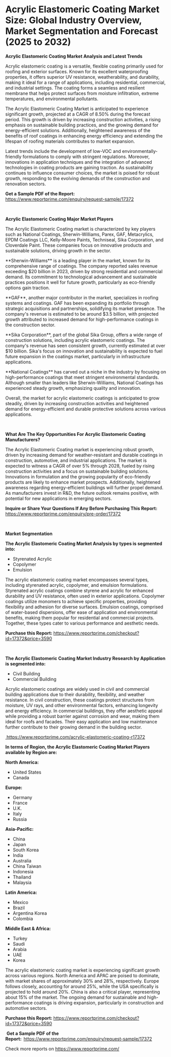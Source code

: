 <p><h1>Acrylic Elastomeric Coating Market Size: Global Industry Overview, Market Segmentation and Forecast (2025 to 2032)</h1></p><p><strong>Acrylic Elastomeric Coating Market Analysis and Latest Trends</strong></p>
<p><p>Acrylic elastomeric coating is a versatile, flexible coating primarily used for roofing and exterior surfaces. Known for its excellent waterproofing properties, it offers superior UV resistance, weatherability, and durability, making it ideal for a range of applications, including residential, commercial, and industrial settings. The coating forms a seamless and resilient membrane that helps protect surfaces from moisture infiltration, extreme temperatures, and environmental pollutants.</p><p>The Acrylic Elastomeric Coating Market is anticipated to experience significant growth, projected at a CAGR of 8.50% during the forecast period. This growth is driven by increasing construction activities, a rising emphasis on sustainable building practices, and the growing demand for energy-efficient solutions. Additionally, heightened awareness of the benefits of roof coatings in enhancing energy efficiency and extending the lifespan of roofing materials contributes to market expansion. </p><p>Latest trends include the development of low-VOC and environmentally-friendly formulations to comply with stringent regulations. Moreover, innovations in application techniques and the integration of advanced technologies in coating products are gaining traction. As sustainability continues to influence consumer choices, the market is poised for robust growth, responding to the evolving demands of the construction and renovation sectors.</p></p>
<p><strong>Get a Sample PDF of the Report:&nbsp;</strong> <a href="https://www.reportprime.com/enquiry/request-sample/17372?utm_campaign=3063&utm_medium=2&utm_source=Github&utm_content=ia&utm_term=18032025&utm_id=acrylic-elastomeric-coating">https://www.reportprime.com/enquiry/request-sample/17372</a></p>
<p>&nbsp;</p>
<p><strong>Acrylic Elastomeric Coating Major Market Players</strong></p>
<p><p>The Acrylic Elastomeric Coating market is characterized by key players such as National Coatings, Sherwin-Williams, Parex, GAF, Metacrylics, EPDM Coatings LLC, Kelly-Moore Paints, Techniseal, Sika Corporation, and Cloverdale Paint. These companies focus on innovative products and sustainable solutions, driving growth in the sector.</p><p>**Sherwin-Williams** is a leading player in the market, known for its comprehensive range of coatings. The company reported sales revenue exceeding $20 billion in 2023, driven by strong residential and commercial demand. Its commitment to technological advancement and sustainable practices positions it well for future growth, particularly as eco-friendly options gain traction.</p><p>**GAF**, another major contributor in the market, specializes in roofing systems and coatings. GAF has been expanding its portfolio through strategic acquisitions and partnerships, solidifying its market presence. The company's revenue is estimated to be around $3.5 billion, with projected growth attributed to increased demand for high-performance coatings in the construction sector.</p><p>**Sika Corporation**, part of the global Sika Group, offers a wide range of construction solutions, including acrylic elastomeric coatings. The company's revenue has seen consistent growth, currently estimated at over $10 billion. Sika's focus on innovation and sustainability is expected to fuel future expansion in the coatings market, particularly in infrastructure applications.</p><p>**National Coatings** has carved out a niche in the industry by focusing on high-performance coatings that meet stringent environmental standards. Although smaller than leaders like Sherwin-Williams, National Coatings has experienced steady growth, emphasizing quality and innovation.</p><p>Overall, the market for acrylic elastomeric coatings is anticipated to grow steadily, driven by increasing construction activities and heightened demand for energy-efficient and durable protective solutions across various applications.</p></p>
<p>&nbsp;</p>
<p><strong>What Are The Key Opportunities For Acrylic Elastomeric Coating Manufacturers?</strong></p>
<p><p>The Acrylic Elastomeric Coating market is experiencing robust growth, driven by increasing demand for weather-resistant and durable coatings in construction, automotive, and industrial applications. The market is expected to witness a CAGR of over 5% through 2028, fueled by rising construction activities and a focus on sustainable building solutions. Innovations in formulation and the growing popularity of eco-friendly products are likely to enhance market prospects. Additionally, heightened awareness regarding energy-efficient buildings will further propel demand. As manufacturers invest in R&D, the future outlook remains positive, with potential for new applications in emerging sectors.</p></p>
<p><strong>Inquire or Share Your Questions If Any Before Purchasing This Report:</strong> <a href="https://www.reportprime.com/enquiry/pre-order/17372?utm_campaign=3063&utm_medium=2&utm_source=Github&utm_content=ia&utm_term=18032025&utm_id=acrylic-elastomeric-coating">https://www.reportprime.com/enquiry/pre-order/17372</a></p>
<p>&nbsp;</p>
<p><strong>Market Segmentation</strong></p>
<p><strong>The Acrylic Elastomeric Coating Market Analysis by types is segmented into:</strong></p>
<p><ul><li>Styrenated Acrylic</li><li>Copolymer</li><li>Emulsion</li></ul></p>
<p><p>The acrylic elastomeric coating market encompasses several types, including styrenated acrylic, copolymer, and emulsion formulations. Styrenated acrylic coatings combine styrene and acrylic for enhanced durability and UV resistance, often used in exterior applications. Copolymer coatings utilize monomers to achieve specific properties, providing flexibility and adhesion for diverse surfaces. Emulsion coatings, comprised of water-based dispersions, offer ease of application and environmental benefits, making them popular for residential and commercial projects. Together, these types cater to various performance and aesthetic needs.</p></p>
<p><strong>Purchase this Report:&nbsp;</strong><a href="https://www.reportprime.com/checkout?id=17372&price=3590&utm_campaign=3063&utm_medium=2&utm_source=Github&utm_content=ia&utm_term=18032025&utm_id=acrylic-elastomeric-coating">https://www.reportprime.com/checkout?id=17372&price=3590</a></p>
<p>&nbsp;</p>
<p><strong>The Acrylic Elastomeric Coating Market Industry Research by Application is segmented into:</strong></p>
<p><ul><li>Civil Building</li><li>Commercial Building</li></ul></p>
<p><p>Acrylic elastomeric coatings are widely used in civil and commercial building applications due to their durability, flexibility, and weather resistance. In civil construction, these coatings protect structures from moisture, UV rays, and other environmental factors, enhancing longevity and energy efficiency. In commercial buildings, they offer aesthetic appeal while providing a robust barrier against corrosion and wear, making them ideal for roofs and facades. Their easy application and low maintenance further contribute to their growing demand in the building sector.</p></p>
<p><a href="https://www.reportprime.com/acrylic-elastomeric-coating-r17372?utm_campaign=3063&utm_medium=2&utm_source=Github&utm_content=ia&utm_term=18032025&utm_id=acrylic-elastomeric-coating">&nbsp;https://www.reportprime.com/acrylic-elastomeric-coating-r17372</a></p>
<p><strong>In terms of Region, the Acrylic Elastomeric Coating Market Players available by Region are:</strong></p>
<p>
    <p> <strong> North America: </strong>
        <ul>
            <li>United States</li>
            <li>Canada</li>
        </ul>
        </p> 
    <p> <strong> Europe: </strong>
        <ul>
            <li>Germany</li>
            <li>France</li>
            <li>U.K.</li>
            <li>Italy</li>
            <li>Russia</li>
        </ul>
        </p> 
    <p> <strong> Asia-Pacific: </strong>
        <ul>
            <li>China</li>
            <li>Japan</li>
            <li>South Korea</li>
            <li>India</li>
            <li>Australia</li>
            <li>China Taiwan</li>
            <li>Indonesia</li>
            <li>Thailand</li>
            <li>Malaysia</li>
        </ul>
        </p> 
    <p> <strong> Latin America: </strong>
        <ul>
            <li>Mexico</li>
            <li>Brazil</li>
            <li>Argentina Korea</li>
            <li>Colombia</li>
        </ul>
        </p> 
    <p> <strong> Middle East & Africa: </strong>
        <ul>
            <li>Turkey</li>
            <li>Saudi</li>
            <li>Arabia</li>
            <li>UAE</li>
            <li>Korea</li>
        </ul>
    </p>
    </p>
<p><p>The acrylic elastomeric coating market is experiencing significant growth across various regions. North America and APAC are poised to dominate, with market shares of approximately 30% and 28%, respectively. Europe follows closely, accounting for around 25%, while the USA specifically is projected to hold around 20%. China is also a critical player, representing about 15% of the market. The ongoing demand for sustainable and high-performance coatings is driving expansion, particularly in construction and automotive sectors.</p></p>
<p><strong>Purchase this Report: </strong><a href="https://www.reportprime.com/checkout?id=17372&price=3590&utm_campaign=3063&utm_medium=2&utm_source=Github&utm_content=ia&utm_term=18032025&utm_id=acrylic-elastomeric-coating">https://www.reportprime.com/checkout?id=17372&price=3590</a></p>
<p>&nbsp;<strong>Get a Sample PDF of the Report:&nbsp;&nbsp;</strong><a href="https://www.reportprime.com/enquiry/request-sample/17372?utm_campaign=3063&utm_medium=2&utm_source=Github&utm_content=ia&utm_term=18032025&utm_id=acrylic-elastomeric-coating">https://www.reportprime.com/enquiry/request-sample/17372</a></p>
<p><strong></strong></p>
<p>Check more reports on <a href="https://www.reportprime.com/?utm_campaign=3063&utm_medium=2&utm_source=Github&utm_content=ia&utm_term=18032025&utm_id=acrylic-elastomeric-coating">https://www.reportprime.com/</a></p>